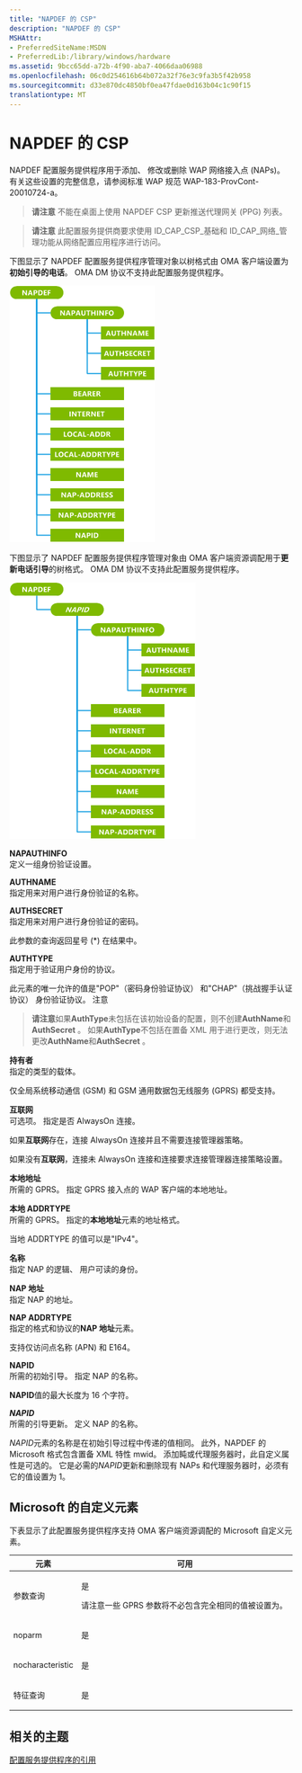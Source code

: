 ```yaml
---
title: "NAPDEF 的 CSP"
description: "NAPDEF 的 CSP"
MSHAttr:
- PreferredSiteName:MSDN
- PreferredLib:/library/windows/hardware
ms.assetid: 9bcc65dd-a72b-4f90-aba7-4066daa06988
ms.openlocfilehash: 06c0d254616b64b072a32f76e3c9fa3b5f42b958
ms.sourcegitcommit: d33e870dc4850bf0ea47fdae0d163b04c1c90f15
translationtype: MT
---
```

# <a name="napdef-csp"></a>NAPDEF 的 CSP


NAPDEF 配置服务提供程序用于添加、 修改或删除 WAP 网络接入点 (NAPs)。 有关这些设置的完整信息，请参阅标准 WAP 规范 WAP-183-ProvCont-20010724-a。

> **请注意** 不能在桌面上使用 NAPDEF CSP 更新推送代理网关 (PPG) 列表。

 

> **请注意**  此配置服务提供商要求使用 ID\_CAP\_CSP\_基础和 ID\_CAP\_网络\_管理功能从网络配置应用程序进行访问。

 

下图显示了 NAPDEF 配置服务提供程序管理对象以树格式由 OMA 客户端设置为**初始引导的电话**。 OMA DM 协议不支持此配置服务提供程序。

![napdef csp (cp) （初始引导）](images/provisioning-csp-napdef-cp.png)

下图显示了 NAPDEF 配置服务提供程序管理对象由 OMA 客户端资源调配用于**更新电话引导**的树格式。 OMA DM 协议不支持此配置服务提供程序。

![napdef csp (cp) （更新引导）](images/provisioning-csp-napdef-cp-2.png)

<a href="" id="napauthinfo"></a>**NAPAUTHINFO**  
定义一组身份验证设置。

<a href="" id="authname"></a>**AUTHNAME**  
指定用来对用户进行身份验证的名称。

<a href="" id="authsecret"></a>**AUTHSECRET**  
指定用来对用户进行身份验证的密码。

此参数的查询返回星号 (\*) 在结果中。

<a href="" id="authtype"></a>**AUTHTYPE**  
指定用于验证用户身份的协议。

此元素的唯一允许的值是"POP"（密码身份验证协议） 和"CHAP"（挑战握手认证协议） 身份验证协议。 注意

> **请注意**如果**AuthType**未包括在该初始设备的配置，则不创建**AuthName**和**AuthSecret** 。   如果**AuthType**不包括在置备 XML 用于进行更改，则无法更改**AuthName**和**AuthSecret** 。

 

<a href="" id="bearer"></a>**持有者**  
指定的类型的载体。

仅全局系统移动通信 (GSM) 和 GSM 通用数据包无线服务 (GPRS) 都受支持。

<a href="" id="internet"></a>**互联网**  
可选项。 指定是否 AlwaysOn 连接。

如果**互联网**存在，连接 AlwaysOn 连接并且不需要连接管理器策略。

如果没有**互联网**，连接未 AlwaysOn 连接和连接要求连接管理器连接策略设置。

<a href="" id="local-addr"></a>**本地地址**  
所需的 GPRS。 指定 GPRS 接入点的 WAP 客户端的本地地址。

<a href="" id="local-addrtype"></a>**本地 ADDRTYPE**  
所需的 GPRS。 指定的**本地地址**元素的地址格式。

当地 ADDRTYPE 的值可以是"IPv4"。

<a href="" id="name"></a>**名称**  
指定 NAP 的逻辑、 用户可读的身份。

<a href="" id="nap-address"></a>**NAP 地址**  
指定 NAP 的地址。

<a href="" id="nap-addrtype"></a>**NAP ADDRTYPE**  
指定的格式和协议的**NAP 地址**元素。

支持仅访问点名称 (APN) 和 E164。

<a href="" id="napid"></a>**NAPID**  
所需的初始引导。 指定 NAP 的名称。

**NAPID**值的最大长度为 16 个字符。

<a href="" id="napid"></a>***NAPID***  
所需的引导更新。 定义 NAP 的名称。

*NAPID*元素的名称是在初始引导过程中传递的值相同。 此外，NAPDEF 的 Microsoft 格式包含置备 XML 特性 mwid。 添加盹或代理服务器时，此自定义属性是可选的。 它是必需的*NAPID*更新和删除现有 NAPs 和代理服务器时，必须有它的值设置为 1。

## <a name="microsoft-custom-elements"></a>Microsoft 的自定义元素


下表显示了此配置服务提供程序支持 OMA 客户端资源调配的 Microsoft 自定义元素。

<table>
<colgroup>
<col width="20%" />
<col width="80%" />
</colgroup>
<thead>
<tr class="header">
<th>元素</th>
<th>可用</th>
</tr>
</thead>
<tbody>
<tr class="odd">
<td><p>参数查询</p></td>
<td><p>是</p>
<p>请注意一些 GPRS 参数将不必包含完全相同的值被设置为。</p></td>
</tr>
<tr class="even">
<td><p>noparm</p></td>
<td><p>是</p></td>
</tr>
<tr class="odd">
<td><p>nocharacteristic</p></td>
<td><p>是</p></td>
</tr>
<tr class="even">
<td><p>特征查询</p></td>
<td><p>是</p></td>
</tr>
</tbody>
</table>

 

## <a name="related-topics"></a>相关的主题


[配置服务提供程序的引用](configuration-service-provider-reference.md)

 

 







